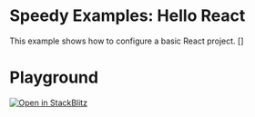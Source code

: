 # Speedy Examples: Hello React

This example shows how to configure a basic React project.
[]
# Playground

[![Open in StackBlitz](https://developer.stackblitz.com/img/open_in_stackblitz.svg)](https://stackblitz.com/github/speedy-js/examples/tree/main/playground/platform)